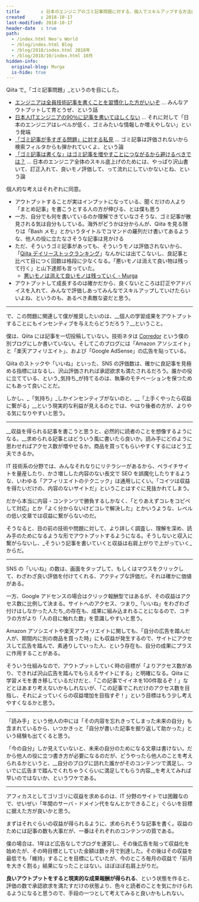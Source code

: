 ```yaml
---
title        : 日本のエンジニアのゴミ記事問題に対する、個人でスキルアップする方法は「アウトプット記事でお金を稼ごうとしてみること」
created      : 2018-10-17
last-modified: 2018-10-17
header-date  : true
path:
  - /index.html Neo's World
  - /blog/index.html Blog
  - /blog/2018/index.html 2018年
  - /blog/2018/10/index.html 10月
hidden-info:
  original-blog: Murga
  is-hide: true
---
```


Qiita で_「ゴミ記事問題」_というのを目にした。

- [エンジニアは全員技術記事を書くことを習慣化した方がいいぞ](https://qiita.com/HiromuMasuda0228/items/a71dea7ef4d77a30b118) … みんなアウトプットして育とうぜ、という話
- [日本人ITエンジニアの90％に記事を書いてほしくない](https://anond.hatelabo.jp/20181007145044) … それに対して「日本のエンジニアはレベルが低く、ゴミみたいな情報しか増えやしない」という発端
- [「ゴミ記事が多すぎる問題」に対する私見](https://qiita.com/akira_/items/c8881dcde93d4cb035c7) … ゴミ記事は評価されないから検索フィルタからも弾かれていくよ、という論
- [「ゴミ記事は書くな」はゴミ記事を増やすことにつながるから避けるべきでは？](https://qiita.com/dorarep/items/cda32733e5763d998af9) … 日本のエンジニア全体のスキル底上げのためには、やっぱり沢山書いて、訂正入れて、良いモノ評価して、って流れにしていかないとね、という論

個人的な考えはそれぞれに同意。

- アウトプットすることが実はインプットになっている、聞くだけの人より「まとめ記事」を書こうとする人の方が伸びる、とは僕も思う
- 一方、自分でも何を書いているのか理解できていなさそうな、ゴミ記事が散見される気は自分もしている。海外がどうかは分からんが、Qiita を見る限りは「Bash メモ」とかいうタイトルでコマンドの羅列だけ書いてあるような、他人の役に立たなさそうな記事は見かける
- ただ、そういうゴミ記事があっても、そういうモノは評価されないから、「[Qiita デイリーストックランキング](https://qiita.com/takeharu/items/bb154a4bc198fb102ff3)」なんかには出てこないし、良記事と比べて目につく回数は格段に少なくなる。「悪いモノは消えて良い物は残って行く」と山下達郎も言っていた。
  - [悪いモノは消えて良いモノは残っていく - Murga](http://neos21.hatenablog.jp/entry/2017/02/08/010947)
- アウトプットして成長するのは確かだから、良くないところは訂正やアドバイスを入れて、みんなで評価しあってみんなでスキルアップしていけたらいいよね、というのも、あるべき素敵な姿だと思う。

---

で、この問題に関連して僕が推奨したいのは、__個人の学習成果をアウトプットすることにもインセンティブを与えたらどうだろう？__ということ。

僕は、Qiita には記事を一切投稿していない。技術ネタは [Corredor](http://neos21.hatenablog.com/) という僕の別ブログにしか書いていない。そしてこのブログには「Amazon アソシエイト」と「楽天アフィリエイト」、および「Google AdSense」の広告を貼っている。

Qiita のストックや「いいね」といった、SNS の評価数は、確かに良記事を見極める指標にはなるし、沢山評価されれば承認欲求も満たされるだろう。誰かの役に立てている、という_気持ち_が持てるのは、執筆のモチベーションを保つためにもあって良いことだ。

しかし、_「気持ち」_しかインセンティブがないのと、__「上手くやったら収益に繋がる」__という現実的な利益が見えるのとでは、やはり後者の方が、よりやる気になりやすいと思う。

---

__収益を得られる記事を書こうと思うと、必然的に読者のことを想像するようになる。__求められる記事とはどういう風に書いたら良いか。読み手にどのように思わせればアクセス数が増やせるか。商品を買ってもらいやすくするにはどう工夫できるか。

IT 技術系の分野では、みんなそれなりにリテラシーがあるから、ペライチサイトを量産したり、かさ増しした内容のない長文で SEO を誤魔化したりするような、いわゆる「アフィリエイトのテクニック」は通用しにくい。「コイツは収益を得たいだけの、内容のないサイトだ」ということはすぐに見抜かれてしまう。

だから本当に内容・コンテンツで勝負するしかなく、「とりあえずコレをコピペして対応」とか「よく分からないけどコレで解決した」とかいうような、レベルの低い文章では収益に繋がらないのだ。

そうなると、目の前の技術や問題に対して、より詳しく調査し、理解を深め、読み手のためになるような形でアウトプットするようになる。そうしないと収入に繋がらないし、_そういう記事を書いていくと収益は右肩上がりで上がっていく_からだ。

---

SNS の「いいね」の数は、画面をタップして、もしくはマウスをクリックして、わざわざ良い評価を付けてくれる、アクティブな評価だ。それは確かに価値がある。

一方、Google アドセンスの場合はクリック報酬型ではあるが、その収益はアクセス数に比例して決まる。サイトへのアクセス、つまり_「いいね」をわざわざ付けはしなかった人たち_の存在も、成果に組み込まれることになるので、コチラの方がより「人の目に触れた数」を意識しやすいと思う。

Amazon アソシエイトや楽天アフィリエイトに関しても、「自分の広告を踏んだ人が、期間内に別の商品を買った時」にも収益が発生するので、サイトにアクセスして広告を踏んで、素通りしていった人、という存在も、自分の成果にプラスに作用することがある。

そういう仕組みなので、アウトプットしていく時の目標が「よりアクセス数があり、できれば沢山広告を踏んでもらえるサイトにする」と明確になる。Qiita に学習メモを書き移しているだけだと、「この記事でイイネを100件取るぞ！」などとはあまり考えないかもしれないが、「この記事でこれだけのアクセス数を目指し、それによっていくらの収益増加を目指すぞ！」という目標はもう少し考えやすくなるかと思う。

---

「読み手」という他人の中には「その内容を忘れきってしまった未来の自分」も含まれているから、いつかきっと「自分が書いた記事を掘り返して助かった」という経験も出てくると思う。

「今の自分」しか見えていないと、未来の自分のためになる文章は書けない。だから他人の役に立つ書き方が必要になるのだが、どうやったら他人のことを考えられるかというと、__自分のブログに訪れた誰かがそのコンテンツで満足し、ついでに広告まで踏んでくれちゃうくらいに満足してもらう内容__を考えてみれば早いのではないか、というワケである。

---

アフィカスとしてゴリゴリに収益を求めるのは、IT 分野のサイトでは困難なので、せいぜい「年間のサーバ・ドメイン代をなんとかできること」ぐらいを目標に据えた方が良いかと思う。

まずはそれぐらいの収益が得られるように、求められそうな記事を書く。収益のためには記事の数も大事だが、一番はそれぞれのコンテンツの質である。

僕の場合は、1年ほど広告なしでブログを運営し、その後広告を貼って収益化を始めたが、その時目標としていた金額は数ヶ月で到達した。その後はその収益を最低でも「維持」することを目標にしていたが、今のところ毎月の収益で「前月を大きく割る」結果になったことはない。ほぼほぼ右肩上がりだ。

__良いアウトプットをすると現実的な成果報酬が得られる__、という状態を作ると、評価の数で承認欲求を満たすだけの状態より、色々と読者のことを気にかけられるようになると思うので、手段の一つとして考えてみると良いかもしれない。
